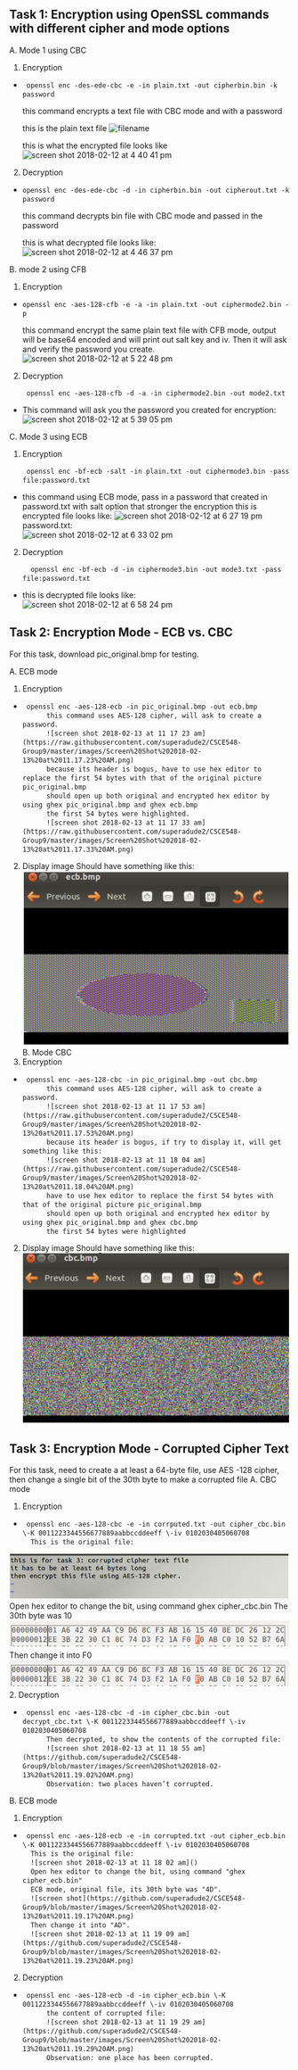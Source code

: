 Task 1: Encryption using OpenSSL commands with different cipher and mode options
----------------------------------------------------------------------------------------------------------------
A.	 Mode 1 using CBC 

1.	Encryption 
-      openssl enc -des-ede-cbc -e -in plain.txt -out cipherbin.bin -k password              
     this command encrypts a text file with CBC mode and with a password

     this is the plain text file
       ![filename](https://user-images.githubusercontent.com/36014195/36122343-010222b0-1017-11e8-9638-2e634287750f.png)
       
     this is what the encrypted file looks like     
       ![screen shot 2018-02-12 at 4 40 41 pm](https://user-images.githubusercontent.com/36014195/36122546-be277d4a-1017-11e8-8520-acf3a9d22a6a.png)

2.	Decryption
-     openssl enc -des-ede-cbc -d -in cipherbin.bin -out cipherout.txt -k password    
     this command decrypts bin file with CBC mode and passed in the password
     
     this is what decrypted file looks like:
![screen shot 2018-02-12 at 4 46 37 pm](https://user-images.githubusercontent.com/36014195/36122563-d7567e6a-1017-11e8-970c-3f8bff4e66e8.png)

B.	mode 2 using CFB
1.	Encryption
-	  openssl enc -aes-128-cfb -e -a -in plain.txt -out ciphermode2.bin -p      
     this command encrypt the same plain text file with CFB mode, output will be base64 encoded and will print out salt key and iv. Then it will ask and verify the password you create.
![screen shot 2018-02-12 at 5 22 48 pm](https://user-images.githubusercontent.com/36014195/36123893-31ec4b8a-101c-11e8-989b-c8dad68e4cb7.png) 

2.	Decryption
   
         openssl enc -aes-128-cfb -d -a -in ciphermode2.bin -out mode2.txt
- This command will ask you the password you created for encryption:
![screen shot 2018-02-12 at 5 39 05 pm](https://user-images.githubusercontent.com/36014195/36124578-8e09cf3a-101e-11e8-807f-7f3685b3653e.png)

C.	Mode 3 using ECB
1.	Encryption

         openssl enc -bf-ecb -salt -in plain.txt -out ciphermode3.bin -pass file:password.txt
- this command using ECB mode, pass in a password that created in password.txt with salt option that stronger the encryption
    this is encrypted file looks like:
![screen shot 2018-02-12 at 6 27 19 pm](https://user-images.githubusercontent.com/36014195/36125555-6cbbeb70-1022-11e8-8fe3-c357738276d6.png)                                           
password.txt:                 
![screen shot 2018-02-12 at 6 33 02 pm](https://user-images.githubusercontent.com/36014195/36125931-3196516e-1024-11e8-8848-fb8f358266bc.png)
2.	Decryption
       
          openssl enc -bf-ecb -d -in ciphermode3.bin -out mode3.txt -pass file:password.txt
- this is decrypted file looks like:     
![screen shot 2018-02-12 at 6 58 24 pm](https://user-images.githubusercontent.com/36014195/36126503-c99026e6-1026-11e8-8585-b49ee0479363.png)

Task 2: Encryption Mode - ECB vs. CBC
----------------------------------------------------------------------------------------------------------------------------
For this task, download pic_original.bmp for testing.

A.	 ECB mode
1.	 Encryption
-      openssl enc -aes-128-ecb -in pic_original.bmp -out ecb.bmp
			this command uses AES-128 cipher, will ask to create a password.
			![screen shot 2018-02-13 at 11 17 23 am](https://raw.githubusercontent.com/superadude2/CSCE548-Group9/master/images/Screen%20Shot%202018-02-13%20at%2011.17.23%20AM.png)
			because its header is bogus, have to use hex editor to replace the first 54 bytes with that of the original picture pic_original.bmp
			should open up both original and encrypted hex editor by using ghex pic_original.bmp and ghex ecb.bmp
			the first 54 bytes were highlighted.
			![screen shot 2018-02-13 at 11 17 33 am](https://raw.githubusercontent.com/superadude2/CSCE548-Group9/master/images/Screen%20Shot%202018-02-13%20at%2011.17.33%20AM.png)
2.	 Display image
	Should have something like this:
	![screen shot 2018-02-13 at 11 17 44 am](https://raw.githubusercontent.com/superadude2/CSCE548-Group9/master/images/Screen%20Shot%202018-02-13%20at%2011.17.44%20AM.png)
B.	 Mode CBC
1.	 Encryption
-      openssl enc -aes-128-cbc -in pic_original.bmp -out cbc.bmp 
			this command uses AES-128 cipher, will ask to create a password.
			![screen shot 2018-02-13 at 11 17 53 am](https://raw.githubusercontent.com/superadude2/CSCE548-Group9/master/images/Screen%20Shot%202018-02-13%20at%2011.17.53%20AM.png)
			because its header is bogus, if try to display it, will get something like this:
			![screen shot 2018-02-13 at 11 18 04 am](https://raw.githubusercontent.com/superadude2/CSCE548-Group9/master/images/Screen%20Shot%202018-02-13%20at%2011.18.04%20AM.png)
			have to use hex editor to replace the first 54 bytes with that of the original picture pic_original.bmp
			should open up both original and encrypted hex editor by using ghex pic_original.bmp and ghex cbc.bmp
			the first 54 bytes were highlighted
2.	 Display image
		Should have something like this:
		![screen shot 2018-02-13 at 11 18 23 am](https://raw.githubusercontent.com/superadude2/CSCE548-Group9/master/images/Screen%20Shot%202018-02-13%20at%2011.18.23%20AM.png)

Task 3: Encryption Mode - Corrupted Cipher Text
----------------------------------------------------------------------------------------------------------------------------
For this task, need to create a at least a 64-byte file, use AES -128 cipher, then change a single bit of the 30th byte to make a corrupted file
A.	 CBC mode
1.	 Encryption
-      openssl enc -aes-128-cbc -e -in corrputed.txt -out cipher_cbc.bin \-K 0011223344556677889aabbccddeeff \-iv 0102030405060708
		This is the original file:
![screen shot 2018-02-13 at 11 18 39 am](https://github.com/superadude2/CSCE548-Group9/blob/master/images/Screen%20Shot%202018-02-13%20at%2011.18.39%20AM.png)
		Open hex editor to change the bit, using command ghex cipher_cbc.bin
		The 30th byte was 10
		![screen shot](https://github.com/superadude2/CSCE548-Group9/blob/master/images/Screen%20Shot%202018-02-13%20at%2011.18.55%20AM.png)
		Then change it into F0
		![screen shot 2018-02-13 at 11 18 47 am](https://github.com/superadude2/CSCE548-Group9/blob/master/images/Screen%20Shot%202018-02-13%20at%2011.18.55%20AM.png)
2.	 Decryption
-      openssl enc -aes-128-cbc -d -in cipher_cbc.bin -out decrypt_cbc.txt \-K 0011223344556677889aabbccddeeff \-iv 0102030405060708
			Then decrypted, to show the contents of the corrupted file:
			![screen shot 2018-02-13 at 11 18 55 am](https://github.com/superadude2/CSCE548-Group9/blob/master/images/Screen%20Shot%202018-02-13%20at%2011.19.02%20AM.png)
			Observation: two places haven’t corrupted.
B.	 ECB mode
1.	 Encryption
-      openssl enc -aes-128-ecb -e -in corrupted.txt -out cipher_ecb.bin \-K 0011223344556677889aabbccddeeff \-iv 0102030405060708
		This is the original file:
		![screen shot 2018-02-13 at 11 18 02 am]()
		Open hex editor to change the bit, using command "ghex cipher_ecb.bin"
		ECB mode, original file, its 30th byte was "4D".
		![screen shot](https://github.com/superadude2/CSCE548-Group9/blob/master/images/Screen%20Shot%202018-02-13%20at%2011.19.17%20AM.png)
		Then change it into "AD".
		![screen shot 2018-02-13 at 11 19 09 am](https://github.com/superadude2/CSCE548-Group9/blob/master/images/Screen%20Shot%202018-02-13%20at%2011.19.23%20AM.png)
2.	 Decryption
-      openssl enc -aes-128-ecb -d -in cipher_ecb.bin \-K 0011223344556677889aabbccddeeff \-iv 0102030405060708
			the content of corrupted file:
			![screen shot 2018-02-13 at 11 19 29 am](https://github.com/superadude2/CSCE548-Group9/blob/master/images/Screen%20Shot%202018-02-13%20at%2011.19.29%20AM.png)
			Observation: one place has been corrupted. 